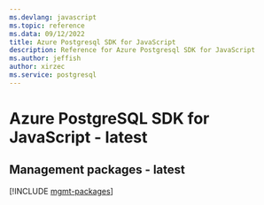 ```yaml
---
ms.devlang: javascript
ms.topic: reference
ms.data: 09/12/2022
title: Azure Postgresql SDK for JavaScript
description: Reference for Azure Postgresql SDK for JavaScript
ms.author: jeffish
author: xirzec
ms.service: postgresql
---
```

# Azure PostgreSQL SDK for JavaScript - latest

## Management packages - latest
[!INCLUDE [mgmt-packages](postgresql-mgmt-index.md)]